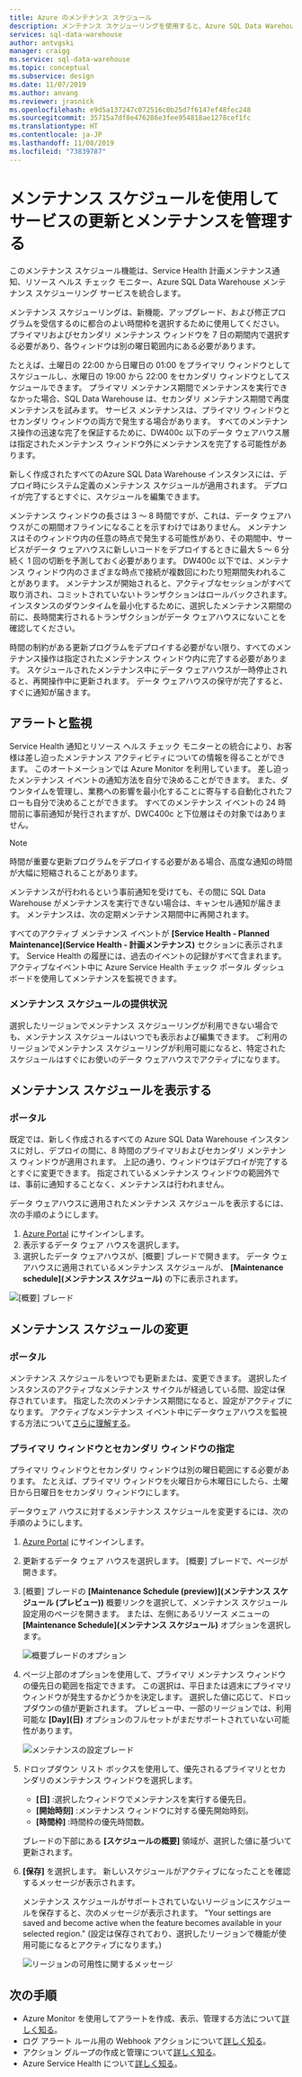 ```yaml
---
title: Azure のメンテナンス スケジュール
description: メンテナンス スケジューリングを使用すると、Azure SQL Data Warehouse サービスで新機能のロールアウト、アップグレード、パッチを行うために必要な予定メンテナンス イベントを計画することができます。
services: sql-data-warehouse
author: antvgski
manager: craigg
ms.service: sql-data-warehouse
ms.topic: conceptual
ms.subservice: design
ms.date: 11/07/2019
ms.author: anvang
ms.reviewer: jrasnick
ms.openlocfilehash: e9d5a137247c072516c0b25d7f6147ef48fec248
ms.sourcegitcommit: 35715a7df8e476286e3fee954818ae1278cef1fc
ms.translationtype: HT
ms.contentlocale: ja-JP
ms.lasthandoff: 11/08/2019
ms.locfileid: "73839787"
---
```

# <a name="use-maintenance-schedules-to-manage-service-updates-and-maintenance"></a>メンテナンス スケジュールを使用してサービスの更新とメンテナンスを管理する

このメンテナンス スケジュール機能は、Service Health 計画メンテナンス通知、リソース ヘルス チェック モニター、Azure SQL Data Warehouse メンテナンス スケジューリング サービスを統合します。

メンテナンス スケジューリングは、新機能、アップグレード、および修正プログラムを受信するのに都合のよい時間枠を選択するために使用してください。 プライマリおよびセカンダリ メンテナンス ウィンドウを 7 日の期間内で選択する必要があり、各ウィンドウは別の曜日範囲内にある必要があります。

たとえば、土曜日の 22:00 から日曜日の 01:00 をプライマリ ウィンドウとしてスケジュールし、水曜日の 19:00 から 22:00 をセカンダリ ウィンドウとしてスケジュールできます。 プライマリ メンテナンス期間でメンテナンスを実行できなかった場合、SQL Data Warehouse は、セカンダリ メンテナンス期間で再度メンテナンスを試みます。 サービス メンテナンスは、プライマリ ウィンドウとセカンダリ ウィンドウの両方で発生する場合があります。 すべてのメンテナンス操作の迅速な完了を保証するために、DW400c 以下のデータ ウェアハウス層は指定されたメンテナンス ウィンドウ外にメンテナンスを完了する可能性があります。

新しく作成されたすべてのAzure SQL Data Warehouse インスタンスには、デプロイ時にシステム定義のメンテナンス スケジュールが適用されます。 デプロイが完了するとすぐに、スケジュールを編集できます。

メンテナンス ウィンドウの長さは 3 ～ 8 時間ですが、これは、データ ウェアハウスがこの期間オフラインになることを示すわけではありません。 メンテナンスはそのウィンドウ内の任意の時点で発生する可能性があり、その期間中、サービスがデータ ウェアハウスに新しいコードをデプロイするときに最大 5 ～ 6 分続く 1 回の切断を予測しておく必要があります。 DW400c 以下では、メンテナンス ウィンドウ内のさまざまな時点で接続が複数回にわたり短期間失われることがあります。 メンテナンスが開始されると、アクティブなセッションがすべて取り消され、コミットされていないトランザクションはロールバックされます。 インスタンスのダウンタイムを最小化するために、選択したメンテナンス期間の前に、長時間実行されるトランザクションがデータ ウェアハウスにないことを確認してください。

時間の制約がある更新プログラムをデプロイする必要がない限り、すべてのメンテナンス操作は指定されたメンテナンス ウィンドウ内に完了する必要があります。 スケジュールされたメンテナンス中にデータ ウェアハウスが一時停止されると、再開操作中に更新されます。 データ ウェアハウスの保守が完了すると、すぐに通知が届きます。

## <a name="alerts-and-monitoring"></a>アラートと監視

Service Health 通知とリソース ヘルス チェック モニターとの統合により、お客様は差し迫ったメンテナンス アクティビティについての情報を得ることができます。 このオートメーションでは Azure Monitor を利用しています。 差し迫ったメンテナンス イベントの通知方法を自分で決めることができます。 また、ダウンタイムを管理し、業務への影響を最小化することに寄与する自動化されたフローも自分で決めることができます。
すべてのメンテナンス イベントの 24 時間前に事前通知が発行されますが、DWC400c と下位層はその対象ではありません。

> [!NOTE]
> 時間が重要な更新プログラムをデプロイする必要がある場合、高度な通知の時間が大幅に短縮されることがあります。

メンテナンスが行われるという事前通知を受けても、その間に SQL Data Warehouse がメンテナンスを実行できない場合は、キャンセル通知が届きます。 メンテナンスは、次の定期メンテナンス期間中に再開されます。

すべてのアクティブ メンテナンス イベントが **[Service Health - Planned Maintenance]\(Service Health - 計画メンテナンス\)** セクションに表示されます。 Service Health の履歴には、過去のイベントの記録がすべて含まれます。 アクティブなイベント中に Azure Service Health チェック ポータル ダッシュボードを使用してメンテナンスを監視できます。

### <a name="maintenance-schedule-availability"></a>メンテナンス スケジュールの提供状況

選択したリージョンでメンテナンス スケジューリングが利用できない場合でも、メンテナンス スケジュールはいつでも表示および編集できます。 ご利用のリージョンでメンテナンス スケジューリングが利用可能になると、特定されたスケジュールはすぐにお使いのデータ ウェアハウスでアクティブになります。

## <a name="view-a-maintenance-schedule"></a>メンテナンス スケジュールを表示する 

### <a name="portal"></a>ポータル

既定では、新しく作成されるすべての Azure SQL Data Warehouse インスタンスに対し、デプロイの間に、8 時間のプライマリおよびセカンダリ メンテナンス ウィンドウが適用されます。 上記の通り、ウィンドウはデプロイが完了するとすぐに変更できます。 指定されているメンテナンス ウィンドウの範囲外では、事前に通知することなく、メンテナンスは行われません。

データ ウェアハウスに適用されたメンテナンス スケジュールを表示するには、次の手順のようにします。

1.  [Azure Portal](https://portal.azure.com/) にサインインします。
2.  表示するデータ ウェア ハウスを選択します。 
3.  選択したデータ ウェアハウスが、[概要] ブレードで開きます。 データ ウェアハウスに適用されているメンテナンス スケジュールが、 **[Maintenance schedule]\(メンテナンス スケジュール\)** の下に表示されます。

![[概要] ブレード](media/sql-data-warehouse-maintenance-scheduling/clear-overview-blade.PNG)

## <a name="change-a-maintenance-schedule"></a>メンテナンス スケジュールの変更 

### <a name="portal"></a>ポータル
メンテナンス スケジュールをいつでも更新または、変更できます。 選択したインスタンスのアクティブなメンテナンス サイクルが経過している間、設定は保存されています。 指定した次のメンテナンス期間になると、設定がアクティブになります。 アクティブなメンテナンス イベント中にデータウェアハウスを監視する方法について[さらに理解する](https://docs.microsoft.com/azure/service-health/resource-health-overview)。 

### <a name="identifying-the-primary-and-secondary-windows"></a>プライマリ ウィンドウとセカンダリ ウィンドウの指定

プライマリ ウィンドウとセカンダリ ウィンドウは別の曜日範囲にする必要があります。 たとえば、プライマリ ウィンドウを火曜日から木曜日にしたら、土曜日から日曜日をセカンダリ ウィンドウにします。

データウェア ハウスに対するメンテナンス スケジュールを変更するには、次の手順のようにします。
1.  [Azure Portal](https://portal.azure.com/) にサインインします。
2.  更新するデータ ウェア ハウスを選択します。 [概要] ブレードで、ページが開きます。 
3.  [概要] ブレードの **[Maintenance Schedule (preview)]\(メンテナンス スケジュール (プレビュー)\)** 概要リンクを選択して、メンテナンス スケジュール設定用のページを開きます。 または、左側にあるリソース メニューの **[Maintenance Schedule]\(メンテナンス スケジュール\)** オプションを選択します。  

    ![概要ブレードのオプション](media/sql-data-warehouse-maintenance-scheduling/maintenance-change-option.png)

4. ページ上部のオプションを使用して、プライマリ メンテナンス ウィンドウの優先日の範囲を指定できます。 この選択は、平日または週末にプライマリ  ウィンドウが発生するかどうかを決定します。 選択した値に応じて、ドロップダウンの値が更新されます。 プレビュー中、一部のリージョンでは、利用可能な **[Day]\(日\)** オプションのフルセットがまだサポートされていない可能性があります。

   ![メンテナンスの設定ブレード](media/sql-data-warehouse-maintenance-scheduling/maintenance-settings-page.png)

5. ドロップダウン リスト ボックスを使用して、優先されるプライマリとセカンダリのメンテナンス ウィンドウを選択します。
   - **[日]** :選択したウィンドウでメンテナンスを実行する優先日。
   - **[開始時刻]** :メンテナンス ウィンドウに対する優先開始時刻。
   - **[時間枠]** :時間枠の優先時間数。

   ブレードの下部にある **[スケジュールの概要]** 領域が、選択した値に基づいて更新されます。 
  
6. **[保存]** を選択します。 新しいスケジュールがアクティブになったことを確認するメッセージが表示されます。 

   メンテナンス スケジュールがサポートされていないリージョンにスケジュールを保存すると、次のメッセージが表示されます。 "Your settings are saved and become active when the feature becomes available in your selected region." (設定は保存されており、選択したリージョンで機能が使用可能になるとアクティブになります。)    

   ![リージョンの可用性に関するメッセージ](media/sql-data-warehouse-maintenance-scheduling/maintenance-notactive-toast.png)

## <a name="next-steps"></a>次の手順
- Azure Monitor を使用してアラートを作成、表示、管理する方法について[詳しく知る](https://docs.microsoft.com/azure/monitoring-and-diagnostics/monitor-alerts-unified-usage)。
- ログ アラート ルール用の Webhook アクションについて[詳しく知る](https://docs.microsoft.com/azure/monitoring-and-diagnostics/monitor-alerts-unified-log-webhook)。
- アクション グループの作成と管理について[詳しく知る](https://docs.microsoft.com/azure/monitoring-and-diagnostics/monitoring-action-groups)。
- Azure Service Health について[詳しく知る](https://docs.microsoft.com/azure/service-health/service-health-overview)。
